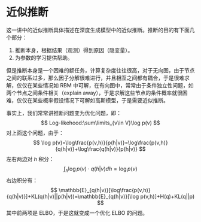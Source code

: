 # 近似推断

这一讲中的近似推断具体描述在深度生成模型中的近似推断。推断的目的有下面几个部分：

1.  推断本身，根据结果（观测）得到原因（隐变量）。
2.  为参数的学习提供帮助。

但是推断本身是一个困难的额任务，计算复杂度往往很高，对于无向图，由于节点之间的联系过多，那么因子分解很难进行，并且相互之间都有耦合，于是很难求解，仅仅在某些情况如 RBM 中可解，在有向图中，常常由于条件独立性问题，如两个节点之间条件相关（explain away），于是求解这些节点的条件概率就很困难，仅仅在某些概率假设情况下可解如高斯模型，于是需要近似推断。

事实上，我们常常讲推断问题变为优化问题，即：
$$
Log-likehood:\sum\limits_{v\in V}\log p(v)
$$
对上面这个问题，由于：
$$
\log p(v)=\log\frac{p(v,h)}{p(h|v)}=\log\frac{p(v,h)}{q(h|v)}+\log\frac{q(h|v)}{p(h|v)}
$$
左右两边对 $h$ 积分：
$$
\int_h\log p(v)\cdot q(h|v)dh=\log p(v)
$$
右边积分有：
$$
\mathbb{E}_{q(h|v)}[\log\frac{p(v,h)}{q(h|v)}]+KL(q(h|v)||p(h|v))=\mathbb{E}_{q(h|v)}[\log p(v,h)]+H(q)+KL(q||p)
$$
其中前两项是 ELBO，于是这就变成一个优化 ELBO 的问题。